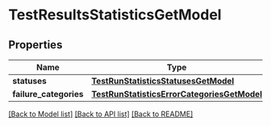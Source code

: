 # TestResultsStatisticsGetModel


## Properties
Name | Type | Description | Notes
------------ | ------------- | ------------- | -------------
**statuses** | [**TestRunStatisticsStatusesGetModel**](TestRunStatisticsStatusesGetModel.md) |  | [optional] 
**failure_categories** | [**TestRunStatisticsErrorCategoriesGetModel**](TestRunStatisticsErrorCategoriesGetModel.md) |  | [optional] 

[[Back to Model list]](../README.md#documentation-for-models) [[Back to API list]](../README.md#documentation-for-api-endpoints) [[Back to README]](../README.md)


